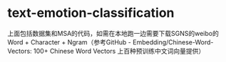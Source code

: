 # text-emotion-classification
上面包括数据集和MSA的代码，如需在本地跑一边需要下载SGNS的weibo的Word + Character + Ngram（参考GitHub - Embedding/Chinese-Word-Vectors: 100+ Chinese Word Vectors 上百种预训练中文词向量提供）
